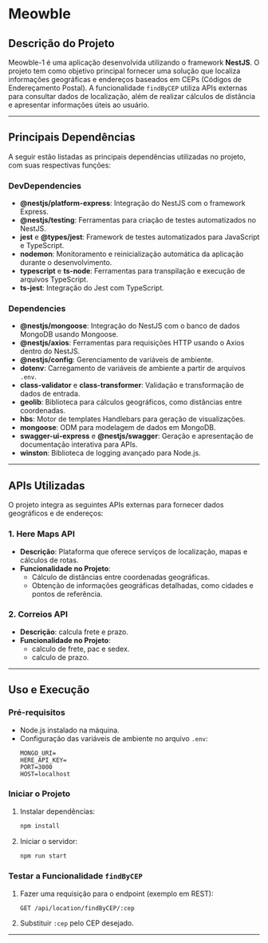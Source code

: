# **Meowble**

## **Descrição do Projeto**

Meowble-1 é uma aplicação desenvolvida utilizando o framework **NestJS**. O projeto tem como objetivo principal fornecer uma solução que localiza informações geográficas e endereços baseados em CEPs (Códigos de Endereçamento Postal). A funcionalidade `findByCEP` utiliza APIs externas para consultar dados de localização, além de realizar cálculos de distância e apresentar informações úteis ao usuário.

---

## **Principais Dependências**

A seguir estão listadas as principais dependências utilizadas no projeto, com suas respectivas funções:

### **DevDependencies**

- **@nestjs/platform-express**: Integração do NestJS com o framework Express.
- **@nestjs/testing**: Ferramentas para criação de testes automatizados no NestJS.
- **jest** e **@types/jest**: Framework de testes automatizados para JavaScript e TypeScript.
- **nodemon**: Monitoramento e reinicialização automática da aplicação durante o desenvolvimento.
- **typescript** e **ts-node**: Ferramentas para transpilação e execução de arquivos TypeScript.
- **ts-jest**: Integração do Jest com TypeScript.

### **Dependencies**

- **@nestjs/mongoose**: Integração do NestJS com o banco de dados MongoDB usando Mongoose.
- **@nestjs/axios**: Ferramentas para requisições HTTP usando o Axios dentro do NestJS.
- **@nestjs/config**: Gerenciamento de variáveis de ambiente.
- **dotenv**: Carregamento de variáveis de ambiente a partir de arquivos `.env`.
- **class-validator** e **class-transformer**: Validação e transformação de dados de entrada.
- **geolib**: Biblioteca para cálculos geográficos, como distâncias entre coordenadas.
- **hbs**: Motor de templates Handlebars para geração de visualizações.
- **mongoose**: ODM para modelagem de dados em MongoDB.
- **swagger-ui-express** e **@nestjs/swagger**: Geração e apresentação de documentação interativa para APIs.
- **winston**: Biblioteca de logging avançado para Node.js.

---

## **APIs Utilizadas**

O projeto integra as seguintes APIs externas para fornecer dados geográficos e de endereços:

### **1. Here Maps API**

- **Descrição**: Plataforma que oferece serviços de localização, mapas e cálculos de rotas.
- **Funcionalidade no Projeto**:
  - Cálculo de distâncias entre coordenadas geográficas.
  - Obtenção de informações geográficas detalhadas, como cidades e pontos de referência.

### **2. Correios API**

- **Descrição**: calcula frete e prazo.
- **Funcionalidade no Projeto**:
  - calculo de frete, pac e sedex.
  - calculo de prazo.

---

## **Uso e Execução**

### **Pré-requisitos**

- Node.js instalado na máquina.
- Configuração das variáveis de ambiente no arquivo `.env`:
  ```env
  MONGO_URI=
  HERE_API_KEY=
  PORT=3000
  HOST=localhost
  ```

### **Iniciar o Projeto**

1. Instalar dependências:
   ```bash
   npm install
   ```
2. Iniciar o servidor:
   ```bash
   npm run start
   ```

### **Testar a Funcionalidade `findByCEP`**

1. Fazer uma requisição para o endpoint (exemplo em REST):
   ```
   GET /api/location/findByCEP/:cep
   ```
2. Substituir `:cep` pelo CEP desejado.

---
